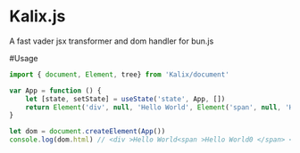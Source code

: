 # Kalix.js
A fast vader jsx transformer and dom handler for bun.js

#Usage

```js
import { document, Element, tree} from 'Kalix/document'

var App = function () {
    let [state, setState] = useState('state', App, [])
    return Element('div', null, 'Hello World', Element('span', null, 'Hello World', state.length))
}

let dom = document.createElement(App())
console.log(dom.html) // <div >Hello World<span >Hello World0 </span> </div>
```
